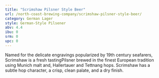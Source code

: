```yaml
---
title: "Scrimshaw Pilsner Style Beer"
url: /north-coast-brewing-company/scrimshaw-pilsner-style-beer/
category: German Lager
style: German-Style Pilsener
abv: 4.4
ibu: 0
srm: 0
upc: 0
---
```

Named for the delicate engravings popularized by 19th century seafarers, Scrimshaw is a fresh tastingPilsner brewed in the finest European tradition using Munich malt and, Hallertauer and Tettnang hops. Scrimshaw has a subtle hop character, a crisp, clean palate, and a dry finish.
